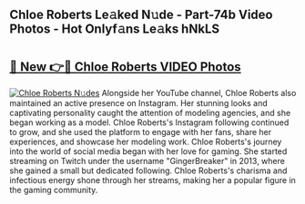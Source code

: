 ## Chloe Roberts Le𝚊ked N𝚞de - Part-74b Video Photos - Hot Onlyf𝚊ns Le𝚊ks hNkLS

# <h2><a href="http://ab32512.deff.icu/?id=Chloe+Roberts">🔗 New 👉🔴 Chloe Roberts VIDEO Photos</a></h2>

[![Chloe Roberts N𝚞des](https://i.imgur.com/rIISA9y.gif)](http://ab32512.deff.icu/?id=Chloe+Roberts)
Alongside her YouTube channel, Chloe Roberts also maintained an active presence on Instagram. Her stunning looks and captivating personality caught the attention of modeling agencies, and she began working as a model. Chloe Roberts's Instagram following continued to grow, and she used the platform to engage with her fans, share her experiences, and showcase her modeling work. Chloe Roberts's journey into the world of social media began with her love for gaming. She started streaming on Twitch under the username "GingerBreaker" in 2013, where she gained a small but dedicated following. Chloe Roberts's charisma and infectious energy shone through her streams, making her a popular figure in the gaming community.

